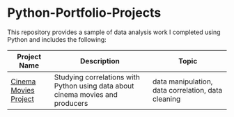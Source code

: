 # Python-Portfolio-Projects
This repository provides a sample of data analysis work I completed using Python and includes the following:

Project Name  | Description   |  Topic
------------- | ------------- | ------------------
[Cinema Movies Project](https://github.com/ferranindata/Python-portfolio-projects)  | Studying correlations with Python using data about cinema movies and producers | data manipulation, data correlation, data cleaning

